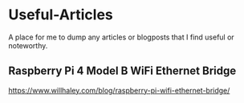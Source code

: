 # Useful-Articles
A place for me to dump any articles or blogposts that I find useful or noteworthy.


## Raspberry Pi 4 Model B WiFi Ethernet Bridge
https://www.willhaley.com/blog/raspberry-pi-wifi-ethernet-bridge/
